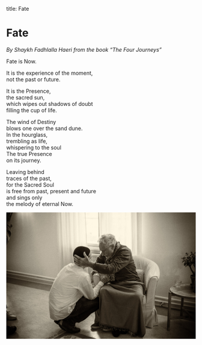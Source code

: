 title: Fate

# Fate

_By Shaykh Fadhlalla Haeri from the book “The Four Journeys”_

Fate is Now.  
  
It is the experience of the moment,  
not the past or future.  
  
It is the Presence,  
the sacred sun,  
which wipes out shadows of doubt  
filling the cup of life.  
  
The wind of Destiny  
blows one over the sand dune.  
In the hourglass,  
trembling as life,  
whispering to the soul  
The true Presence  
on its journey.  
  
Leaving behind  
traces of the past,  
for the Sacred Soul  
is free from past, present and future  
and sings only  
the melody of eternal Now.  

![The eternal Now](./img/sfh_self.jpg)